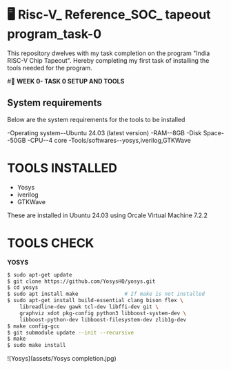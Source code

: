 # 🖥️ Risc-V_ Reference_SOC_ tapeout program_task-0

This repository dwelves with my task completion on the program "India RISC-V Chip Tapeout". Hereby completing my first task of installing the tools needed for the program.

#📅 **WEEK 0- TASK 0 SETUP AND TOOLS**

## System requirements
Below are the system requirements for the tools to be installed

-Operating system--Ubuntu 24.03 (latest version)
-RAM--8GB
-Disk Space--50GB
-CPU--4 core
-Tools/softwares--yosys,iverilog,GTKWave

# **TOOLS INSTALLED**
- Yosys
- iverilog
- GTKWave
  
These are installed in Ubuntu 24.03 using Orcale Virtual Machine 7.2.2
# TOOLS CHECK
**YOSYS**
```bash
$ sudo apt-get update
$ git clone https://github.com/YosysHQ/yosys.git
$ cd yosys
$ sudo apt install make               # If make is not installed
$ sudo apt-get install build-essential clang bison flex \
    libreadline-dev gawk tcl-dev libffi-dev git \
    graphviz xdot pkg-config python3 libboost-system-dev \
    libboost-python-dev libboost-filesystem-dev zlib1g-dev
$ make config-gcc
$ git submodule update --init --recursive
$ make 
$ sudo make install
```
![Yosys](assets/Yosys completion.jpg)


